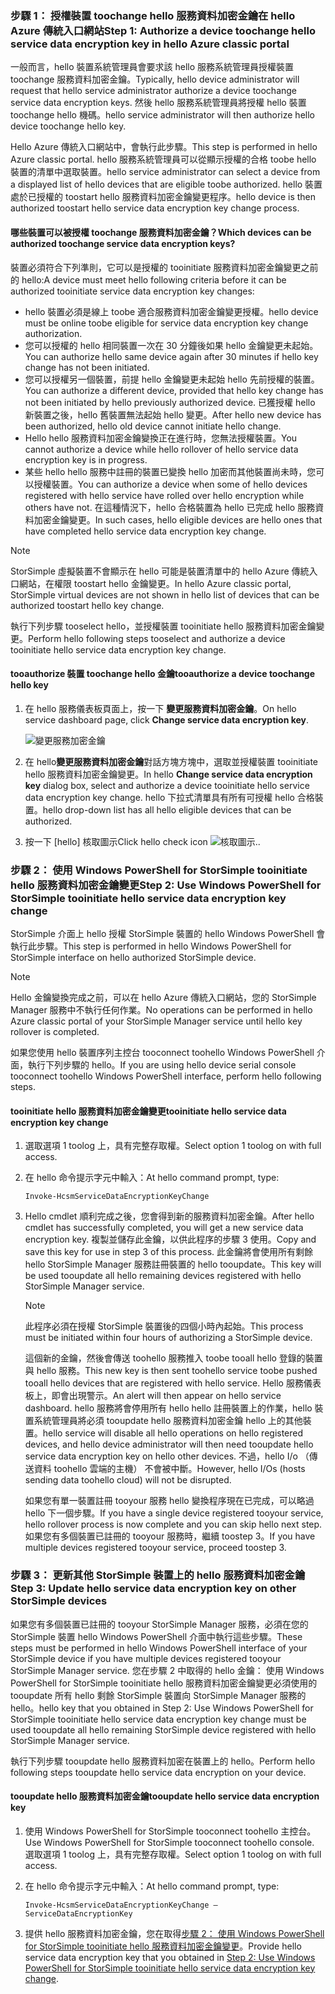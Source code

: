 <!--author=SharS last changed: 12/01/15-->

### <a name="step-1-authorize-a-device-toochange-hello-service-data-encryption-key-in-hello-azure-classic-portal"></a><span data-ttu-id="750b0-101">步驟 1： 授權裝置 toochange hello 服務資料加密金鑰在 hello Azure 傳統入口網站</span><span class="sxs-lookup"><span data-stu-id="750b0-101">Step 1: Authorize a device toochange hello service data encryption key in hello Azure classic portal</span></span>
<span data-ttu-id="750b0-102">一般而言，hello 裝置系統管理員會要求該 hello 服務系統管理員授權裝置 toochange 服務資料加密金鑰。</span><span class="sxs-lookup"><span data-stu-id="750b0-102">Typically, hello device administrator will request that hello service administrator authorize a device toochange service data encryption keys.</span></span> <span data-ttu-id="750b0-103">然後 hello 服務系統管理員將授權 hello 裝置 toochange hello 機碼。</span><span class="sxs-lookup"><span data-stu-id="750b0-103">hello service administrator will then authorize hello device toochange hello key.</span></span>

<span data-ttu-id="750b0-104">Hello Azure 傳統入口網站中，會執行此步驟。</span><span class="sxs-lookup"><span data-stu-id="750b0-104">This step is performed in hello Azure classic portal.</span></span> <span data-ttu-id="750b0-105">hello 服務系統管理員可以從顯示授權的合格 toobe hello 裝置的清單中選取裝置。</span><span class="sxs-lookup"><span data-stu-id="750b0-105">hello service administrator can select a device from a displayed list of hello devices that are eligible toobe authorized.</span></span> <span data-ttu-id="750b0-106">hello 裝置處於已授權的 toostart hello 服務資料加密金鑰變更程序。</span><span class="sxs-lookup"><span data-stu-id="750b0-106">hello device is then authorized toostart hello service data encryption key change process.</span></span>

#### <a name="which-devices-can-be-authorized-toochange-service-data-encryption-keys"></a><span data-ttu-id="750b0-107">哪些裝置可以被授權 toochange 服務資料加密金鑰？</span><span class="sxs-lookup"><span data-stu-id="750b0-107">Which devices can be authorized toochange service data encryption keys?</span></span>
<span data-ttu-id="750b0-108">裝置必須符合下列準則，它可以是授權的 tooinitiate 服務資料加密金鑰變更之前的 hello:</span><span class="sxs-lookup"><span data-stu-id="750b0-108">A device must meet hello following criteria before it can be authorized tooinitiate service data encryption key changes:</span></span>

* <span data-ttu-id="750b0-109">hello 裝置必須是線上 toobe 適合服務資料加密金鑰變更授權。</span><span class="sxs-lookup"><span data-stu-id="750b0-109">hello device must be online toobe eligible for service data encryption key change authorization.</span></span>
* <span data-ttu-id="750b0-110">您可以授權的 hello 相同裝置一次在 30 分鐘後如果 hello 金鑰變更未起始。</span><span class="sxs-lookup"><span data-stu-id="750b0-110">You can authorize hello same device again after 30 minutes if hello key change has not been initiated.</span></span>
* <span data-ttu-id="750b0-111">您可以授權另一個裝置，前提 hello 金鑰變更未起始 hello 先前授權的裝置。</span><span class="sxs-lookup"><span data-stu-id="750b0-111">You can authorize a different device, provided that hello key change has not been initiated by hello previously authorized device.</span></span> <span data-ttu-id="750b0-112">已獲授權 hello 新裝置之後，hello 舊裝置無法起始 hello 變更。</span><span class="sxs-lookup"><span data-stu-id="750b0-112">After hello new device has been authorized, hello old device cannot initiate hello change.</span></span>
* <span data-ttu-id="750b0-113">Hello hello 服務資料加密金鑰變換正在進行時，您無法授權裝置。</span><span class="sxs-lookup"><span data-stu-id="750b0-113">You cannot authorize a device while hello rollover of hello service data encryption key is in progress.</span></span>
* <span data-ttu-id="750b0-114">某些 hello hello 服務中註冊的裝置已變換 hello 加密而其他裝置尚未時，您可以授權裝置。</span><span class="sxs-lookup"><span data-stu-id="750b0-114">You can authorize a device when some of hello devices registered with hello service have rolled over hello encryption while others have not.</span></span> <span data-ttu-id="750b0-115">在這種情況下，hello 合格裝置為 hello 已完成 hello 服務資料加密金鑰變更。</span><span class="sxs-lookup"><span data-stu-id="750b0-115">In such cases, hello eligible devices are hello ones that have completed hello service data encryption key change.</span></span>

> [!NOTE]
> <span data-ttu-id="750b0-116">StorSimple 虛擬裝置不會顯示在 hello 可能是裝置清單中的 hello Azure 傳統入口網站，在權限 toostart hello 金鑰變更。</span><span class="sxs-lookup"><span data-stu-id="750b0-116">In hello Azure classic portal, StorSimple virtual devices are not shown in hello list of devices that can be authorized toostart hello key change.</span></span>
> 
> 

<span data-ttu-id="750b0-117">執行下列步驟 tooselect hello，並授權裝置 tooinitiate hello 服務資料加密金鑰變更。</span><span class="sxs-lookup"><span data-stu-id="750b0-117">Perform hello following steps tooselect and authorize a device tooinitiate hello service data encryption key change.</span></span>

#### <a name="tooauthorize-a-device-toochange-hello-key"></a><span data-ttu-id="750b0-118">tooauthorize 裝置 toochange hello 金鑰</span><span class="sxs-lookup"><span data-stu-id="750b0-118">tooauthorize a device toochange hello key</span></span>
1. <span data-ttu-id="750b0-119">在 hello 服務儀表板頁面上，按一下 **變更服務資料加密金鑰**。</span><span class="sxs-lookup"><span data-stu-id="750b0-119">On hello service dashboard page, click **Change service data encryption key**.</span></span>
   
    ![變更服務加密金鑰](./media/storsimple-change-data-encryption-key/HCS_ChangeServiceDataEncryptionKey-include.png)
2. <span data-ttu-id="750b0-121">在 hello**變更服務資料加密金鑰**對話方塊方塊中，選取並授權裝置 tooinitiate hello 服務資料加密金鑰變更。</span><span class="sxs-lookup"><span data-stu-id="750b0-121">In hello **Change service data encryption key** dialog box, select and authorize a device tooinitiate hello service data encryption key change.</span></span> <span data-ttu-id="750b0-122">hello 下拉式清單具有所有可授權 hello 合格裝置。</span><span class="sxs-lookup"><span data-stu-id="750b0-122">hello drop-down list has all hello eligible devices that can be authorized.</span></span>
3. <span data-ttu-id="750b0-123">按一下 [hello] 核取圖示</span><span class="sxs-lookup"><span data-stu-id="750b0-123">Click hello check icon</span></span> ![核取圖示](./media/storsimple-change-data-encryption-key/HCS_CheckIcon-include.png)<span data-ttu-id="750b0-125">.</span><span class="sxs-lookup"><span data-stu-id="750b0-125">.</span></span>

### <a name="step-2-use-windows-powershell-for-storsimple-tooinitiate-hello-service-data-encryption-key-change"></a><span data-ttu-id="750b0-126">步驟 2： 使用 Windows PowerShell for StorSimple tooinitiate hello 服務資料加密金鑰變更</span><span class="sxs-lookup"><span data-stu-id="750b0-126">Step 2: Use Windows PowerShell for StorSimple tooinitiate hello service data encryption key change</span></span>
<span data-ttu-id="750b0-127">StorSimple 介面上 hello 授權 StorSimple 裝置的 hello Windows PowerShell 會執行此步驟。</span><span class="sxs-lookup"><span data-stu-id="750b0-127">This step is performed in hello Windows PowerShell for StorSimple interface on hello authorized StorSimple device.</span></span>

> [!NOTE]
> <span data-ttu-id="750b0-128">Hello 金鑰變換完成之前，可以在 hello Azure 傳統入口網站，您的 StorSimple Manager 服務中不執行任何作業。</span><span class="sxs-lookup"><span data-stu-id="750b0-128">No operations can be performed in hello Azure classic portal of your StorSimple Manager service until hello key rollover is completed.</span></span>
> 
> 

<span data-ttu-id="750b0-129">如果您使用 hello 裝置序列主控台 tooconnect toohello Windows PowerShell 介面，執行下列步驟的 hello。</span><span class="sxs-lookup"><span data-stu-id="750b0-129">If you are using hello device serial console tooconnect toohello Windows PowerShell interface, perform hello following steps.</span></span>

#### <a name="tooinitiate-hello-service-data-encryption-key-change"></a><span data-ttu-id="750b0-130">tooinitiate hello 服務資料加密金鑰變更</span><span class="sxs-lookup"><span data-stu-id="750b0-130">tooinitiate hello service data encryption key change</span></span>
1. <span data-ttu-id="750b0-131">選取選項 1 toolog 上，具有完整存取權。</span><span class="sxs-lookup"><span data-stu-id="750b0-131">Select option 1 toolog on with full access.</span></span>
2. <span data-ttu-id="750b0-132">在 hello 命令提示字元中輸入：</span><span class="sxs-lookup"><span data-stu-id="750b0-132">At hello command prompt, type:</span></span>
   
     `Invoke-HcsmServiceDataEncryptionKeyChange`
3. <span data-ttu-id="750b0-133">Hello cmdlet 順利完成之後，您會得到新的服務資料加密金鑰。</span><span class="sxs-lookup"><span data-stu-id="750b0-133">After hello cmdlet has successfully completed, you will get a new service data encryption key.</span></span> <span data-ttu-id="750b0-134">複製並儲存此金鑰，以供此程序的步驟 3 使用。</span><span class="sxs-lookup"><span data-stu-id="750b0-134">Copy and save this key for use in step 3 of this process.</span></span> <span data-ttu-id="750b0-135">此金鑰將會使用所有剩餘 hello StorSimple Manager 服務註冊裝置的 hello tooupdate。</span><span class="sxs-lookup"><span data-stu-id="750b0-135">This key will be used tooupdate all hello remaining devices registered with hello StorSimple Manager service.</span></span>
   
   > [!NOTE]
   > <span data-ttu-id="750b0-136">此程序必須在授權 StorSimple 裝置後的四個小時內起始。</span><span class="sxs-lookup"><span data-stu-id="750b0-136">This process must be initiated within four hours of authorizing a StorSimple device.</span></span>
   > 
   > 
   
   <span data-ttu-id="750b0-137">這個新的金鑰，然後會傳送 toohello 服務推入 toobe tooall hello 登錄的裝置與 hello 服務。</span><span class="sxs-lookup"><span data-stu-id="750b0-137">This new key is then sent toohello service toobe pushed tooall hello devices that are registered with hello service.</span></span> <span data-ttu-id="750b0-138">Hello 服務儀表板上，即會出現警示。</span><span class="sxs-lookup"><span data-stu-id="750b0-138">An alert will then appear on hello service dashboard.</span></span> <span data-ttu-id="750b0-139">hello 服務將會停用所有 hello hello 註冊裝置上的作業，hello 裝置系統管理員將必須 tooupdate hello 服務資料加密金鑰 hello 上的其他裝置。</span><span class="sxs-lookup"><span data-stu-id="750b0-139">hello service will disable all hello operations on hello registered devices, and hello device administrator will then need tooupdate hello service data encryption key on hello other devices.</span></span> <span data-ttu-id="750b0-140">不過，hello I/o （傳送資料 toohello 雲端的主機） 不會被中斷。</span><span class="sxs-lookup"><span data-stu-id="750b0-140">However, hello I/Os (hosts sending data toohello cloud) will not be disrupted.</span></span>
   
   <span data-ttu-id="750b0-141">如果您有單一裝置註冊 tooyour 服務 hello 變換程序現在已完成，可以略過 hello 下一個步驟。</span><span class="sxs-lookup"><span data-stu-id="750b0-141">If you have a single device registered tooyour service, hello rollover process is now complete and you can skip hello next step.</span></span> <span data-ttu-id="750b0-142">如果您有多個裝置已註冊的 tooyour 服務時，繼續 toostep 3。</span><span class="sxs-lookup"><span data-stu-id="750b0-142">If you have multiple devices registered tooyour service, proceed toostep 3.</span></span>

### <a name="step-3-update-hello-service-data-encryption-key-on-other-storsimple-devices"></a><span data-ttu-id="750b0-143">步驟 3： 更新其他 StorSimple 裝置上的 hello 服務資料加密金鑰</span><span class="sxs-lookup"><span data-stu-id="750b0-143">Step 3: Update hello service data encryption key on other StorSimple devices</span></span>
<span data-ttu-id="750b0-144">如果您有多個裝置已註冊的 tooyour StorSimple Manager 服務，必須在您的 StorSimple 裝置 hello Windows PowerShell 介面中執行這些步驟。</span><span class="sxs-lookup"><span data-stu-id="750b0-144">These steps must be performed in hello Windows PowerShell interface of your StorSimple device if you have multiple devices registered tooyour StorSimple Manager service.</span></span> <span data-ttu-id="750b0-145">您在步驟 2 中取得的 hello 金鑰： 使用 Windows PowerShell for StorSimple tooinitiate hello 服務資料加密金鑰變更必須使用的 tooupdate 所有 hello 剩餘 StorSimple 裝置向 StorSimple Manager 服務的 hello。</span><span class="sxs-lookup"><span data-stu-id="750b0-145">hello key that you obtained in Step 2: Use Windows PowerShell for StorSimple tooinitiate hello service data encryption key change must be used tooupdate all hello remaining StorSimple device registered with hello StorSimple Manager service.</span></span>

<span data-ttu-id="750b0-146">執行下列步驟 tooupdate hello 服務資料加密在裝置上的 hello。</span><span class="sxs-lookup"><span data-stu-id="750b0-146">Perform hello following steps tooupdate hello service data encryption on your device.</span></span>

#### <a name="tooupdate-hello-service-data-encryption-key"></a><span data-ttu-id="750b0-147">tooupdate hello 服務資料加密金鑰</span><span class="sxs-lookup"><span data-stu-id="750b0-147">tooupdate hello service data encryption key</span></span>
1. <span data-ttu-id="750b0-148">使用 Windows PowerShell for StorSimple tooconnect toohello 主控台。</span><span class="sxs-lookup"><span data-stu-id="750b0-148">Use Windows PowerShell for StorSimple tooconnect toohello console.</span></span> <span data-ttu-id="750b0-149">選取選項 1 toolog 上，具有完整存取權。</span><span class="sxs-lookup"><span data-stu-id="750b0-149">Select option 1 toolog on with full access.</span></span>
2. <span data-ttu-id="750b0-150">在 hello 命令提示字元中輸入：</span><span class="sxs-lookup"><span data-stu-id="750b0-150">At hello command prompt, type:</span></span>
   
    `Invoke-HcsmServiceDataEncryptionKeyChange – ServiceDataEncryptionKey`
3. <span data-ttu-id="750b0-151">提供 hello 服務資料加密金鑰，您在取得[步驟 2： 使用 Windows PowerShell for StorSimple tooinitiate hello 服務資料加密金鑰變更](#to-initiate-the-service-data-encryption-key-change)。</span><span class="sxs-lookup"><span data-stu-id="750b0-151">Provide hello service data encryption key that you obtained in [Step 2: Use Windows PowerShell for StorSimple tooinitiate hello service data encryption key change](#to-initiate-the-service-data-encryption-key-change).</span></span>

